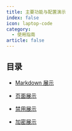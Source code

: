 ```yaml
---
title: 主要功能与配置演示
index: false
icon: laptop-code
category:
  - 使用指南
article: false
---
```


## 目录

- [Markdown 展示](markdown.md)

- [页面展示](page.md)

- [禁用展示](disable.md)

- [加密展示](encrypt.md)
